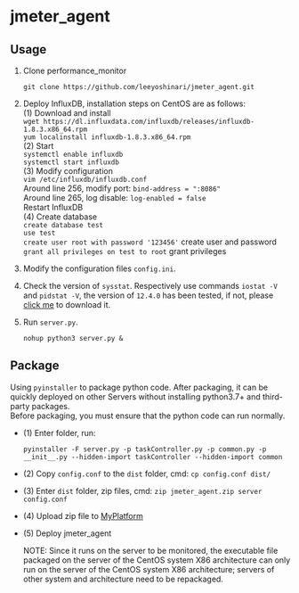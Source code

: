# jmeter_agent

## Usage
1. Clone performance_monitor
   ```shell
   git clone https://github.com/leeyoshinari/jmeter_agent.git
   ```

2. Deploy InfluxDB, installation steps on CentOS are as follows:<br>
    (1) Download and install<br>
        `wget https://dl.influxdata.com/influxdb/releases/influxdb-1.8.3.x86_64.rpm` <br>
        `yum localinstall influxdb-1.8.3.x86_64.rpm` <br>
    (2) Start<br>
        `systemctl enable influxdb` <br>
        `systemctl start influxdb` <br>
    (3) Modify configuration<br>
         `vim /etc/influxdb/influxdb.conf` <br>
         Around line 256, modify port: `bind-address = ":8086"` <br>
         Around line 265, log disable: `log-enabled = false` <br>
         Restart InfluxDB <br>
    (4) Create database<br>
        `create database test` <br>
        `use test` <br>
        `create user root with password '123456'` create user and password <br>
        `grant all privileges on test to root` grant privileges <br>
   
3. Modify the configuration files `config.ini`.<br>

4. Check the version of `sysstat`. Respectively use commands `iostat -V` and `pidstat -V`, the version of `12.4.0` has been tested, if not, please [click me](http://sebastien.godard.pagesperso-orange.fr/download.html) to download it.

5. Run `server.py`.
   ```shell
   nohup python3 server.py &
   ```
   
## Package
Using `pyinstaller` to package python code. After packaging, it can be quickly deployed on other Servers without installing python3.7+ and third-party packages.<br>
Before packaging, you must ensure that the python code can run normally.<br>
- (1) Enter folder, run:<br>
    ```shell
    pyinstaller -F server.py -p taskController.py -p common.py -p __init__.py --hidden-import taskController --hidden-import common
    ```
- (2) Copy `config.conf` to the `dist` folder, cmd: `cp config.conf dist/`
- (3) Enter `dist` folder, zip files, cmd: `zip jmeter_agent.zip server config.conf`
- (4) Upload zip file to [MyPlatform](https://github.com/leeyoshinari/MyPlatform.git)
- (5) Deploy jmeter_agent

   NOTE: Since it runs on the server to be monitored, the executable file packaged on the server of the CentOS system X86 architecture can only run on the server of the CentOS system X86 architecture; servers of other system and architecture need to be repackaged. <br>
